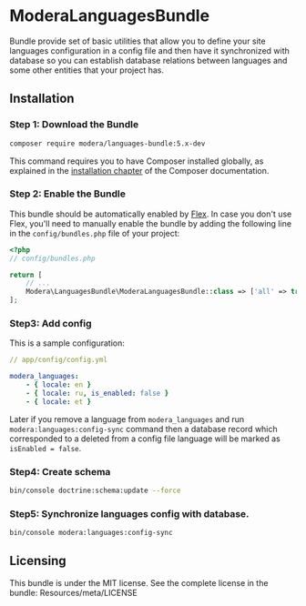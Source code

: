# ModeraLanguagesBundle

Bundle provide set of basic utilities that allow you to define your site languages configuration in a config file and
then have it synchronized with database so you can establish database relations between languages and some other
entities that your project has.

## Installation

### Step 1: Download the Bundle

``` bash
composer require modera/languages-bundle:5.x-dev
```

This command requires you to have Composer installed globally, as explained
in the [installation chapter](https://getcomposer.org/doc/00-intro.md) of the Composer documentation.

### Step 2: Enable the Bundle

This bundle should be automatically enabled by [Flex](https://symfony.com/doc/current/setup/flex.html).
In case you don't use Flex, you'll need to manually enable the bundle by
adding the following line in the `config/bundles.php` file of your project:

``` php
<?php
// config/bundles.php

return [
    // ...
    Modera\LanguagesBundle\ModeraLanguagesBundle::class => ['all' => true],
];
```

### Step3: Add config

This is a sample configuration:

``` yaml
// app/config/config.yml

modera_languages:
    - { locale: en }
    - { locale: ru, is_enabled: false }
    - { locale: et }
```

Later if you remove a language from `modera_languages` and run `modera:languages:config-sync` command then a database
record which corresponded to a deleted from a config file language will be marked as `isEnabled = false`.

### Step4: Create schema

``` bash
bin/console doctrine:schema:update --force
```

### Step5: Synchronize languages config with database.

``` bash
bin/console modera:languages:config-sync
```

## Licensing

This bundle is under the MIT license. See the complete license in the bundle:
Resources/meta/LICENSE
